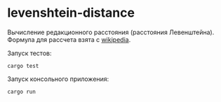 # levenshtein-distance
Вычисление редакционного расстояния (расстояния Левенштейна).
Формула для рассчета взята с [wikipedia](https://ru.wikipedia.org/wiki/%D0%A0%D0%B0%D1%81%D1%81%D1%82%D0%BE%D1%8F%D0%BD%D0%B8%D0%B5_%D0%9B%D0%B5%D0%B2%D0%B5%D0%BD%D1%88%D1%82%D0%B5%D0%B9%D0%BD%D0%B0#%D0%A4%D0%BE%D1%80%D0%BC%D1%83%D0%BB%D0%B0).


Запуск тестов:
```
cargo test
```

Запуск консольного приложения:
```
cargo run
```
